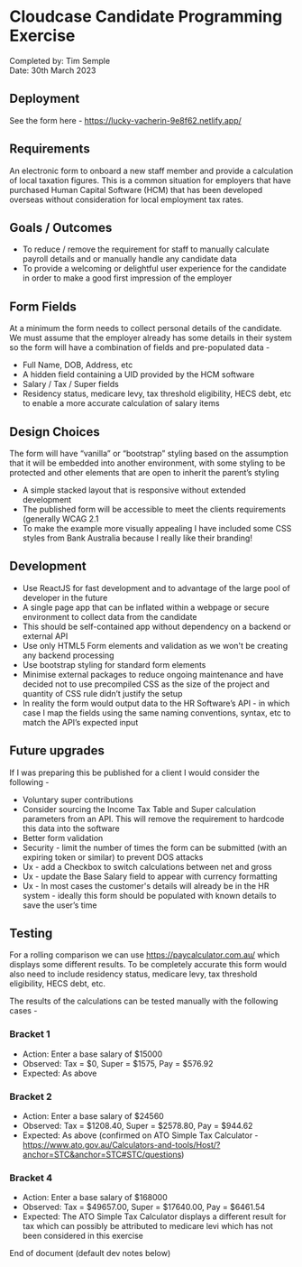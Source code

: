 # Cloudcase Candidate Programming Exercise

Completed by: Tim Semple\
Date: 30th March 2023

## Deployment
See the form here - https://lucky-vacherin-9e8f62.netlify.app/

## Requirements
An electronic form to onboard a new staff member and provide a calculation of local taxation figures. This is a common situation for employers that have purchased Human Capital Software (HCM) that has been developed overseas without consideration for local employment tax rates.

## Goals / Outcomes
- To reduce / remove the requirement for staff to manually calculate payroll details and or manually handle any candidate data
- To provide a welcoming or delightful user experience for the candidate in order to make a good first impression of the employer

## Form Fields
At a minimum the form needs to collect personal details of the candidate. We must assume that the employer already has some details in their system so the form will have a combination of fields and pre-populated data -
- Full Name, DOB, Address, etc
- A hidden field containing a UID provided by the HCM software
- Salary / Tax / Super fields
- Residency status, medicare levy, tax threshold eligibility, HECS debt, etc to enable a more accurate calculation of salary items

## Design Choices
The form will have “vanilla” or “bootstrap” styling based on the assumption that it will be embedded into another environment, with some styling to be protected and other elements that are open to inherit the parent’s styling
- A simple stacked layout that is responsive without extended development
- The published form will be accessible to meet the clients requirements (generally WCAG 2.1
- To make the example more visually appealing I have included some CSS styles from Bank Australia because I really like their branding!

## Development
- Use ReactJS for fast development and to advantage of the large pool of developer in the future
- A single page app that can be inflated within a webpage or secure environment to collect data from the candidate
- This should be self-contained app without dependency on a backend or external API
- Use only HTML5 Form elements and validation as we won't be creating any backend processing
- Use bootstrap styling for standard form elements
- Minimise external packages to reduce ongoing maintenance and have decided not to use precompiled CSS as the size of the project and quantity of CSS rule didn’t justify the setup
- In reality the form would output data to the HR Software’s API - in which case I map the fields using the same naming conventions, syntax, etc to match the API’s expected input

## Future upgrades
If I was preparing this be published for a client I would consider the following -
- Voluntary super contributions
- Consider sourcing the Income Tax Table and Super calculation parameters from an API. This will remove the requirement to hardcode this data into the software
- Better form validation
- Security - limit the number of times the form can be submitted (with an expiring token or similar) to prevent DOS attacks
- Ux - add a Checkbox to switch calculations between net and gross
- Ux - update the Base Salary field to appear with currency formatting
- Ux - In most cases the customer's details will already be in the HR system - ideally this form should be populated with known details to save the user’s time

## Testing
For a rolling comparison we can use https://paycalculator.com.au/ which displays some different results. To be completely accurate this form would also need to include residency status, medicare levy, tax threshold eligibility, HECS debt, etc.

The results of the calculations can be tested manually with the following cases -

### Bracket 1
- Action: Enter a base salary of $15000
- Observed: Tax = $0, Super = $1575, Pay = $576.92
- Expected: As above

### Bracket 2
- Action: Enter a base salary of $24560
- Observed: Tax = $1208.40, Super = $2578.80, Pay = $944.62
- Expected: As above (confirmed on ATO Simple Tax Calculator - https://www.ato.gov.au/Calculators-and-tools/Host/?anchor=STC&anchor=STC#STC/questions)

### Bracket 4
- Action: Enter a base salary of $168000
- Observed: Tax = $49657.00, Super = $17640.00, Pay = $6461.54
- Expected: The ATO Simple Tax Calculator displays a different result for tax which can possibly be attributed to medicare levi which has not been considered in this exercise



End of document (default dev notes below)